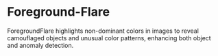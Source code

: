 # Foreground-Flare
ForegroundFlare highlights non-dominant colors in images to reveal camouflaged objects and unusual color patterns, enhancing both object and anomaly detection.
